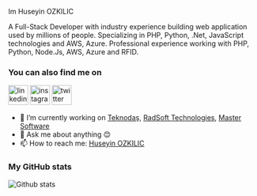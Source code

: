Im Huseyin OZKILIC

A Full-Stack Developer with industry experience building web application used by millions of people. Specializing in PHP, Python, .Net, JavaScript technologies and AWS, Azure. Professional experience working with PHP, Python, Node.Js, AWS, Azure and RFID. 

### You can also find me on
[<img src='https://cdn.jsdelivr.net/npm/simple-icons@3.0.1/icons/linkedin.svg' alt='linkedin' height='40'>](https://www.linkedin.com/in/huseyinozkilic/)  [<img src='https://cdn.jsdelivr.net/npm/simple-icons@3.0.1/icons/instagram.svg' alt='instagram' height='40'>](https://www.instagram.com/huseyinozkilic/)  [<img src='https://cdn.jsdelivr.net/npm/simple-icons@3.0.1/icons/twitter.svg' alt='twitter' height='40'>](https://twitter.com/ozkilich)


- 🔭 I’m currently working on [Teknodaş](https://teknodas.com), [RadSoft Technologies](https://www.radsoft.tech/), [Master Software](https://www.mastersoftware.net/)
- 💬 Ask me about anything 😊
- 📫 How to reach me: [Huseyin OZKILIC](mailto:huseyin.ozkilic@windowslive.com?subject=Hi)

### My GitHub stats
![Github stats](https://github-readme-stats.vercel.app/api?username=huseyinozkilic&show_icons=true)
